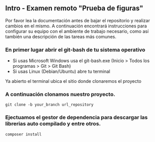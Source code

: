 ## Intro - Examen remoto "Prueba de figuras"

Por favor lea la documentación antes de bajar el repositorio y realizar cambios en el mismo.
A continuación encontrará instrucciones para configurar su equipo con el ambiente de trabajo necesario,
como así también una descripción de las tareas más comunes.

### En primer lugar abrir el git-bash de tu sistema operativo

* Si usas Microsoft Windows usa el git-bash.exe (Inicio > Todos los programas > Git > Git Bash)
* Si usas Linux (Debian/Ubuntu) abre tu terminal

Ya abierto el terminal ubica el sitio donde clonaremos el proyecto

### A continuación clonamos nuestro proyecto.

```
git clone -b your_branch url_repository 
```

### Ejectuamos el gestor de dependencia para descargar las librerias auto compilado y entre otros.

```
composer install
```
